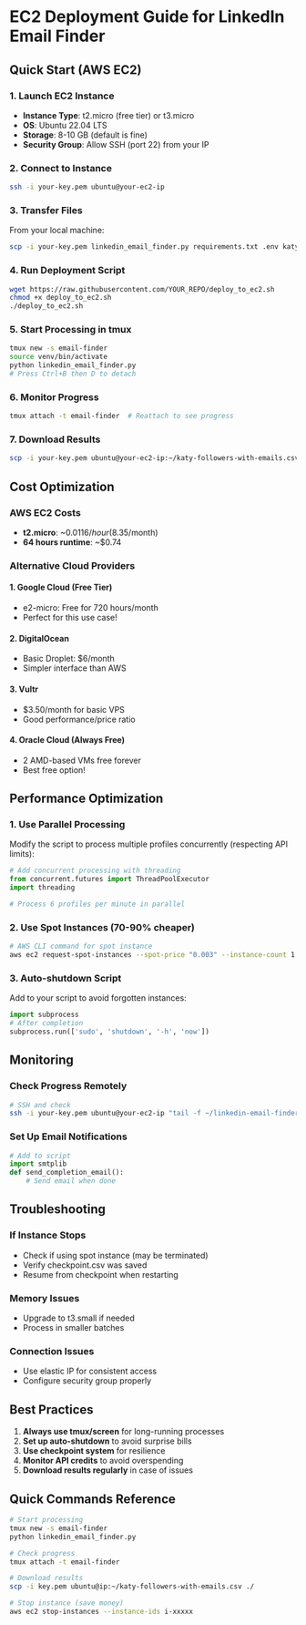 # EC2 Deployment Guide for LinkedIn Email Finder

## Quick Start (AWS EC2)

### 1. Launch EC2 Instance
- **Instance Type**: t2.micro (free tier) or t3.micro
- **OS**: Ubuntu 22.04 LTS
- **Storage**: 8-10 GB (default is fine)
- **Security Group**: Allow SSH (port 22) from your IP

### 2. Connect to Instance
```bash
ssh -i your-key.pem ubuntu@your-ec2-ip
```

### 3. Transfer Files
From your local machine:
```bash
scp -i your-key.pem linkedin_email_finder.py requirements.txt .env katy-followers.csv sophia-followers.csv ubuntu@your-ec2-ip:~/
```

### 4. Run Deployment Script
```bash
wget https://raw.githubusercontent.com/YOUR_REPO/deploy_to_ec2.sh
chmod +x deploy_to_ec2.sh
./deploy_to_ec2.sh
```

### 5. Start Processing in tmux
```bash
tmux new -s email-finder
source venv/bin/activate
python linkedin_email_finder.py
# Press Ctrl+B then D to detach
```

### 6. Monitor Progress
```bash
tmux attach -t email-finder  # Reattach to see progress
```

### 7. Download Results
```bash
scp -i your-key.pem ubuntu@your-ec2-ip:~/katy-followers-with-emails.csv ./
```

## Cost Optimization

### AWS EC2 Costs
- **t2.micro**: ~$0.0116/hour ($8.35/month)
- **64 hours runtime**: ~$0.74

### Alternative Cloud Providers

#### 1. **Google Cloud (Free Tier)**
- e2-micro: Free for 720 hours/month
- Perfect for this use case!

#### 2. **DigitalOcean**
- Basic Droplet: $6/month
- Simpler interface than AWS

#### 3. **Vultr**
- $3.50/month for basic VPS
- Good performance/price ratio

#### 4. **Oracle Cloud (Always Free)**
- 2 AMD-based VMs free forever
- Best free option!

## Performance Optimization

### 1. Use Parallel Processing
Modify the script to process multiple profiles concurrently (respecting API limits):
```python
# Add concurrent processing with threading
from concurrent.futures import ThreadPoolExecutor
import threading

# Process 6 profiles per minute in parallel
```

### 2. Use Spot Instances (70-90% cheaper)
```bash
# AWS CLI command for spot instance
aws ec2 request-spot-instances --spot-price "0.003" --instance-count 1 --type "one-time" --launch-specification file://spot-spec.json
```

### 3. Auto-shutdown Script
Add to your script to avoid forgotten instances:
```python
import subprocess
# After completion
subprocess.run(['sudo', 'shutdown', '-h', 'now'])
```

## Monitoring

### Check Progress Remotely
```bash
# SSH and check
ssh -i your-key.pem ubuntu@your-ec2-ip "tail -f ~/linkedin-email-finder.log"
```

### Set Up Email Notifications
```python
# Add to script
import smtplib
def send_completion_email():
    # Send email when done
```

## Troubleshooting

### If Instance Stops
- Check if using spot instance (may be terminated)
- Verify checkpoint.csv was saved
- Resume from checkpoint when restarting

### Memory Issues
- Upgrade to t3.small if needed
- Process in smaller batches

### Connection Issues
- Use elastic IP for consistent access
- Configure security group properly

## Best Practices

1. **Always use tmux/screen** for long-running processes
2. **Set up auto-shutdown** to avoid surprise bills
3. **Use checkpoint system** for resilience
4. **Monitor API credits** to avoid overspending
5. **Download results regularly** in case of issues

## Quick Commands Reference

```bash
# Start processing
tmux new -s email-finder
python linkedin_email_finder.py

# Check progress
tmux attach -t email-finder

# Download results
scp -i key.pem ubuntu@ip:~/katy-followers-with-emails.csv ./

# Stop instance (save money)
aws ec2 stop-instances --instance-ids i-xxxxx
```